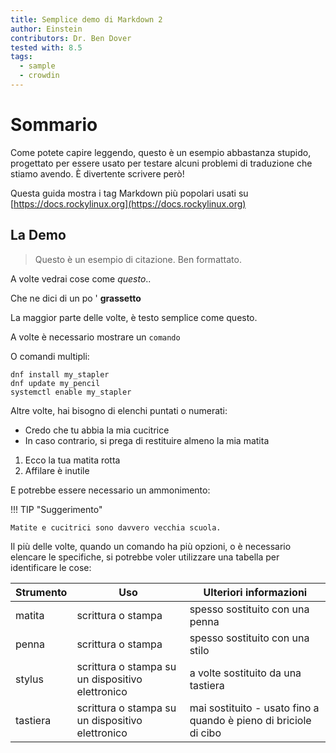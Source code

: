 ```yaml
---
title: Semplice demo di Markdown 2
author: Einstein
contributors: Dr. Ben Dover
tested with: 8.5
tags:
  - sample
  - crowdin
---
```


# Sommario

Come potete capire leggendo, questo è un esempio abbastanza stupido, progettato per essere usato per testare alcuni problemi di traduzione che stiamo avendo. È divertente scrivere però!

Questa guida mostra i tag Markdown più popolari usati su [https://docs.rockylinux.org](https://docs.rockylinux.org)

## La Demo

> Questo è un esempio di citazione. Ben formattato.

A volte vedrai cose come _questo_..

Che ne dici di un po ' **grassetto**

La maggior parte delle volte, è testo semplice come questo.

A volte è necessario mostrare un `comando`

O comandi multipli:

```
dnf install my_stapler
dnf update my_pencil
systemctl enable my_stapler
```

Altre volte, hai bisogno di elenchi puntati o numerati:

- Credo che tu abbia la mia cucitrice
- In caso contrario, si prega di restituire almeno la mia matita

1. Ecco la tua matita rotta
2. Affilare è inutile

E potrebbe essere necessario un ammonimento:

!!! TIP "Suggerimento"

    Matite e cucitrici sono davvero vecchia scuola.

Il più delle volte, quando un comando ha più opzioni, o è necessario elencare le specifiche, si potrebbe voler utilizzare una tabella per identificare le cose:

| Strumento | Uso                                              | Ulteriori informazioni                                           |
| --------- | ------------------------------------------------ | ---------------------------------------------------------------- |
| matita    | scrittura o stampa                               | spesso sostituito con una penna                                  |
| penna     | scrittura o stampa                               | spesso sostituito con una stilo                                  |
| stylus    | scrittura o stampa su un dispositivo elettronico | a volte sostituito da una tastiera                               |
| tastiera  | scrittura o stampa su un dispositivo elettronico | mai sostituito - usato fino a quando è pieno di briciole di cibo |
